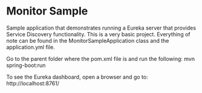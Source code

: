 # Monitor Sample
Sample application that demonstrates running a Eureka server that provides Service Discovery functionality. This is a very basic project. Everything of note can be found in the MonitorSampleApplication class and the application.yml file.

Go to the parent folder where the pom.xml file is and run the following:
mvn spring-boot:run

To see the Eureka dashboard, open a browser and go to:
http://localhost:8761/
